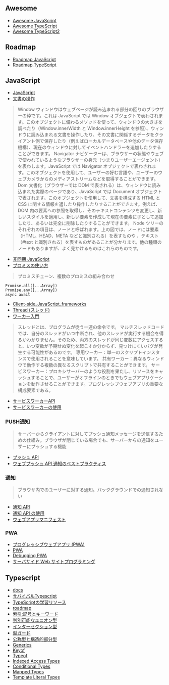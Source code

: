 ## Awesome
- [Awesome JavaScript](https://github.com/sorrycc/awesome-javascript#awesome-javascript- "Awesome JavaScript")
- [Awesome TypeScript](https://github.com/dzharii/awesome-typescript#awesome-typescript "Awesome TypeScript")
- [Awesome TypeScript2](https://github.com/semlinker/awesome-typescript "Awesome TypeScript2")
## Roadmap
- [Roadmap JavaScript](https://roadmap.sh/javascript)
- [Roadmap TypeScript](https://roadmap.sh/typescript)
## JavaScript
- [JavaScript](https://developer.mozilla.org/en-US/docs/Web/JavaScript)
- [文書の操作](https://developer.mozilla.org/ja/docs/Learn/JavaScript/Client-side_web_APIs/Manipulating_documents#%E3%83%89%E3%82%AD%E3%83%A5%E3%83%A1%E3%83%B3%E3%83%88%E3%82%AA%E3%83%96%E3%82%B8%E3%82%A7%E3%82%AF%E3%83%88%E3%83%A2%E3%83%87%E3%83%AB)
> Window
> ウィンドウはウェブページが読み込まれる部分の回りのブラウザーの枠です。これは JavaScript では Window オブジェクトで表わされます。このオブジェクトに備わるメソッドを使って、ウィンドウの大きさを調べたり（Window.innerWidth と Window.innerHeight を参照）、ウィンドウに読み込まれる文書を操作したり、その文書に関係するデータをクライアント側で保存したり（例えばローカルデータベースや他のデータ保存機構）、現在のウィンドウに対してイベントハンドラーを追加したりすることができます。
> Navigator
> ナビゲーターは、ブラウザーの状態やウェブで使われているようなブラウザーの身元（つまりユーザーエージェント）を表わします。JavaScript では Navigator オブジェクトで表わされます。このオブジェクトを使用して、ユーザーの好む言語や、ユーザーのウェブカメラからのメディアストリームなどを取得することができます。
> Dom
> 文書化（ブラウザーでは DOM で表される）は、ウィンドウに読み込まれた実際のページであり、JavaScript では Document オブジェクトで表されます。このオブジェクトを使用して、文書を構成する HTML と CSS に関する情報を返したり操作したりすることができます。例えば、DOM 内の要素への参照を取得し、そのテキストコンテンツを変更し、新しいスタイルを適用し、新しい要素を作成して現在の要素に子として追加したり、あるいは完全に削除したりすることができます。
> Node
> ツリーのそれぞれの項目は、ノードと呼ばれます。上の図では、ノードには要素（HTML、HEAD、META などと識別される）を表すものや 、テキスト（#text と識別される）を表すものがあることが分かります。他の種類のノードもありますが、よく見かけるものはこれらのものです。
- [非同期 JavaScript](https://developer.mozilla.org/ja/docs/Learn/JavaScript/Asynchronous)
- [プロミスの使い方](https://developer.mozilla.org/ja/docs/Learn/JavaScript/Asynchronous/Promises)
> プロミスチェーン、複数のプロミスの組み合わせ
```
Promise.all([...Array])
Promise.any([...Array])
async await
```
- [Client-side_JavaScript_frameworks](https://developer.mozilla.org/ja/docs/Learn/Tools_and_testing/Client-side_JavaScript_frameworks)
- [Thread (スレッド)](https://developer.mozilla.org/ja/docs/Glossary/Thread)
- [ワーカー入門](https://developer.mozilla.org/ja/docs/Learn/JavaScript/Asynchronous/Introducing_workers)
> スレッドとは、プログラムが従う一連の命令です。
> マルチスレッドコードでは、自分のスレッドがいつ中断され、他のスレッドが実行する機会を得るかわかりません。そのため、両方のスレッドが同じ変数にアクセスすると、いつ変数が予期せぬ変化を起こすか分からず、見つけにくいバグが発生する可能性があるのです。
> 専用ワーカー：単一のスクリプトインスタンスで使用されることを意味しています。
> 共有ワーカー：異なるウィンドウで動作する複数の異なるスクリプトで共有することができます。
> サービスワーカー：プロキシサーバーのような役割を果たし、リソースをキャッシュすることで、ユーザーがオフラインのときでもウェブアプリケーションを動作させることができます。プログレッシブウェブアプリの重要な構成要素である。
- [サービスワーカーAPI](https://developer.mozilla.org/ja/docs/Web/API/Service_Worker_API)
- [サービスワーカーの使用](https://developer.mozilla.org/ja/docs/Web/API/Service_Worker_API/Using_Service_Workers)
### PUSH通知
> サーバーからクライアントに対してプッシュ通知メッセージを送信するための仕組み。ブラウザが閉じている場合でも、サーバーからの通知をユーザーにプッシュする機能
- [プッシュ API](https://developer.mozilla.org/ja/docs/Web/API/Push_API)
- [ウェブプッシュ API 通知のベストプラクティス](https://developer.mozilla.org/ja/docs/Web/API/Push_API/Best_Practices)
### 通知
> ブラウザ内でのユーザーに対する通知。バックグラウンドでの通知されない
- [通知 API](https://developer.mozilla.org/ja/docs/Web/API/Notifications_API)
- [通知 API の使用](https://developer.mozilla.org/ja/docs/Web/API/Notifications_API/Using_the_Notifications_API)
- [ウェブアプリマニフェスト](https://developer.mozilla.org/ja/docs/Web/Manifest)
### PWA
- [プログレッシブウェブアプリ (PWA)](https://developer.mozilla.org/ja/docs/Web/Progressive_web_apps)
- [PWA](https://web.dev/progressive-web-apps)
- [Debugging PWA](https://developer.chrome.com/blog/devtools-tips-18/)
- [サーバサイド Web サイトプログラミング](https://developer.mozilla.org/ja/docs/Learn/Server-side)
## Typescript
- [docs](https://www.typescriptlang.org/ja/docs "docs")
- [サバイバルTypescript](https://typescriptbook.jp "サバイバルTypescript")
- [TypeScriptの学習リソース](https://typescriptbook.jp/learning-resources#%E6%A7%8B%E6%88%90%E8%A6%81%E7%B4%A0 "TypeScriptの学習リソース")
- [roadmap](https://roadmap.sh/typescript "roadmap")
- [索引:記号とキーワード](https://typescriptbook.jp/symbols-and-keywords "索引:記号とキーワード")
- [判別可能なユニオン型](https://typescriptbook.jp/reference/values-types-variables/discriminated-union "判別可能なユニオン型")
- [インターセクション型](https://typescriptbook.jp/reference/values-types-variables/intersection "インターセクション型")
- [型ガード](https://typescript-jp.gitbook.io/deep-dive/type-system/typeguard "型ガード")
- [公称型と構造的部分型](https://typescriptbook.jp/reference/values-types-variables/structural-subtyping "公称型と構造的部分型")
- [Generics](https://www.typescriptlang.org/docs/handbook/2/generics.html "Generics")
- [Keyof](https://www.typescriptlang.org/docs/handbook/2/keyof-types.html "Keyof")
- [Typeof](https://www.typescriptlang.org/docs/handbook/2/typeof-types.html "Typeof")
- [Indexed Access Types](https://www.typescriptlang.org/docs/handbook/2/indexed-access-types.html "Indexed Access Types")
- [Conditional Types](https://www.typescriptlang.org/docs/handbook/2/conditional-types.html "Conditional Types")
- [Mapped Types](https://www.typescriptlang.org/docs/handbook/2/mapped-types.html "Mapped Types")
- [Template Literal Types](https://www.typescriptlang.org/docs/handbook/2/template-literal-types.html "Template Literal Types")